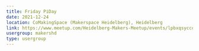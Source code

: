 ```yaml
---
title: Friday PiDay
date: 2021-12-24
location: CoMakingSpace (Makerspace Heidelberg), Heidelberg
link: https://www.meetup.com/Heidelberg-Makers-Meetup/events/lpbxqsyccqbgc/
usergroup: makershd
type: usergroup
---
```

